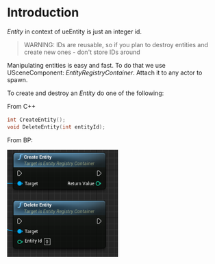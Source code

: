
# Introduction

*Entity* in context of ueEntity is just an integer id. 
> WARNING: IDs are reusable, so if you plan to destroy entities and create new ones - don't store IDs around

Manipulating entities is easy and fast.
To do that we use USceneComponent: *EntityRegistryContainer*.
Attach it to any actor to spawn.

To create and destroy an _Entity_ do one of the following:

From C++

```C++
int CreateEntity();
void DeleteEntity(int entityId);
```

From BP:

![alt text](static/img/screens/create_delete_entt.png "")
